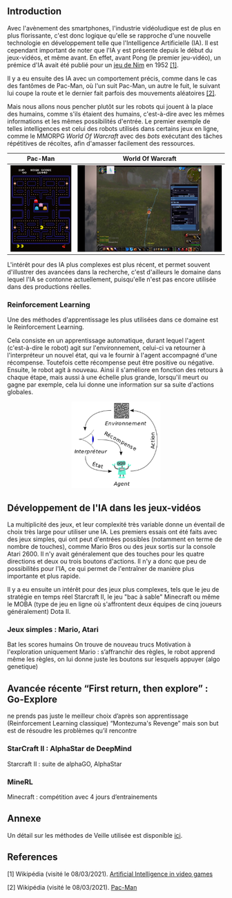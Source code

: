 ## Introduction

Avec l'avènement des smartphones, l'industrie vidéoludique est de plus en plus florissante, c'est donc logique qu'elle se rapproche d'une nouvelle technologie en développement telle que l'Intelligence Artificielle (IA). Il est cependant important de noter que l'IA y est présente depuis le début du jeux-vidéos, et même avant. En effet, avant Pong (le premier jeu-vidéo), un prémice d'IA avait été publié pour un [jeu de Nim](https://fr.wikipedia.org/wiki/Jeux_de_Nim) en 1952 [[1]](#1). 

Il y a eu ensuite des IA avec un comportement précis, comme dans le cas des fantômes de Pac-Man, où l'un suit Pac-Man, un autre le fuit, le suivant lui coupe la route et le dernier fait parfois des mouvements aléatoires [[2]](#2). 

Mais nous allons nous pencher plutôt sur les robots qui jouent à la place des humains, comme s'ils étaient des humains, c'est-à-dire avec les mêmes informations et les mêmes possibilités d'entrée. Le premier exemple de telles intelligences est celui des robots utilisés dans certains jeux en ligne, comme le MMORPG *World Of Warcraft* avec des *bots* exécutant des tâches répétitives de récoltes, afin d'amasser facilement des ressources.  

Pac-Man                    |  World Of Warcraft
:-------------------------:|:-------------------------:
<img src="https://raw.githubusercontent.com/julienbronner/Veille_Technologique_IA-JV/main/Images_Synthese/pacman.jpg" height="200" >  | <img src="https://raw.githubusercontent.com/julienbronner/Veille_Technologique_IA-JV/main/Images_Synthese/wow_bot.jpg" height="200" >

L'intérêt pour des IA plus complexes est plus récent, et permet souvent d'illustrer des avancées dans la recherche, c'est d'ailleurs le domaine dans lequel l'IA se contonne actuellement, puisqu'elle n'est pas encore utilisée dans des productions réelles. 

### Reinforcement Learning 

Une des méthodes d'apprentissage les plus utilisées dans ce domaine est le Reinforcement Learning. 

Cela consiste en un apprentissage automatique, durant lequel l'agent (c'est-à-dire le robot) agit sur l'environnement, celui-ci va retourner à l'interpréteur un nouvel état, qui va le fournir à l'agent accompagné d'une récompense. Toutefois cette récompense peut être positive ou négative. Ensuite, le robot agit à nouveau. Ainsi il s'améliore en fonction des retours à chaque étape, mais aussi à une échelle plus grande, lorsqu'il meurt ou gagne par exemple, cela lui donne une information sur sa suite d'actions globales. 

<p align="center">
<img src="https://raw.githubusercontent.com/julienbronner/Veille_Technologique_IA-JV/main/Images_Synthese/reinforcement_learning.png" height="200" style="background-color:white" >
</p>

## Développement de l'IA dans les jeux-vidéos

La multiplicité des jeux, et leur complexité très variable donne un éventail de choix très large pour utiliser une IA. Les premiers essais ont été faits avec des jeux simples, qui ont peut d'entrées possibles (notamment en terme de nombre de touches), comme Mario Bros ou des jeux sortis sur la console Atari 2600. Il n'y avait généralement que des touches pour les quatre directions et deux ou trois boutons d'actions. Il n'y a donc que peu de possibilités pour l'IA, ce qui permet de l'entraîner de manière plus importante et plus rapide. 

Il y a eu ensuite un intérêt pour des jeux plus complexes, tels que le jeu de stratégie en temps réel Starcraft II, le jeu "bac à sable" Minecraft ou même le MOBA (type de jeu en ligne où s'affrontent deux équipes de cinq joueurs généralement) Dota II. 

<!-- séparer les parties par ordre chronologique de jeu, d'algorithme, ou alors tri par type d'algorithme, ou par compléxité de jeu -->

### Jeux simples : Mario, Atari

Bat les scores humains
On trouve de nouveau trucs
Motivation à l'exploration uniquement
Mario : s’affranchir des règles, le robot apprend même les règles, on lui donne juste les boutons sur lesquels appuyer (algo genetique)

## Avancée récente “First return, then explore” : Go-Explore
ne prends pas juste le meilleur choix d’après son apprentissage (Reinforcement Learning classique)
“Montezuma's Revenge”
mais son but est de résoudre les problèmes qu’il rencontre


### StarCraft II : AlphaStar de DeepMind
Starcraft II : suite de alphaGO, AlphaStar

### MineRL
Minecraft : compétition avec 4 jours d’entrainements

## Annexe

Un détail sur les méthodes de Veille utilisée est disponible [ici](https://github.com/julienbronner/Veille_Technologique_IA-JV/blob/main/Rapport_Methodologique_Veille_IA_JV.pdf). 

## References
<a id="1">[1]</a> 
Wikipédia (visité le 08/03/2021).
[Artificial Intelligence in video games](https://en.wikipedia.org/wiki/Artificial_intelligence_in_video_games)

<a id="2">[2]</a> 
Wikipédia (visité le 08/03/2021).
[Pac-Man](https://fr.wikipedia.org/wiki/Pac-Man#Personnages)
